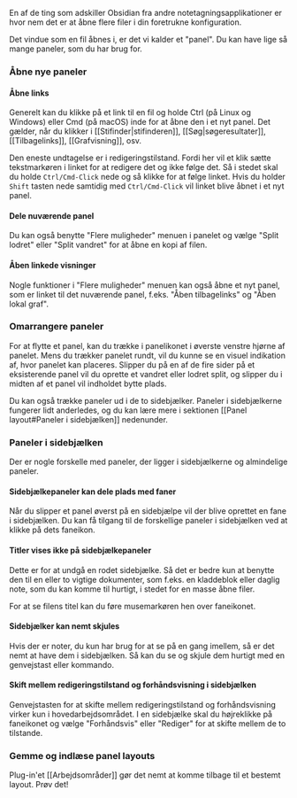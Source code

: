 En af de ting som adskiller Obsidian fra andre notetagningsapplikationer er hvor nem det er at åbne flere filer i din foretrukne konfiguration.

Det vindue som en fil åbnes i, er det vi kalder et "panel". Du kan have lige så mange paneler, som du har brug for.

### Åbne nye paneler

#### Åbne links

Generelt kan du klikke på et link til en fil og holde Ctrl (på Linux og Windows) eller Cmd (på macOS) inde for at åbne den i et nyt panel. Det gælder, når du klikker i [[Stifinder|stifinderen]], [[Søg|søgeresultater]], [[Tilbagelinks]], [[Grafvisning]], osv.

Den eneste undtagelse er i redigeringstilstand. Fordi her vil et klik sætte tekstmarkøren i linket for at redigere det og ikke følge det. Så i stedet skal du holde `Ctrl/Cmd-Click` nede og så klikke for at følge linket. Hvis du holder `Shift` tasten nede samtidig med `Ctrl/Cmd-Click` vil linket blive åbnet i et nyt panel.

#### Dele nuværende panel

Du kan også benytte "Flere muligheder" menuen i panelet og vælge "Split lodret" eller "Split vandret" for at åbne en kopi af filen.

#### Åben linkede visninger

Nogle funktioner i "Flere muligheder" menuen kan også åbne et nyt panel, som er linket til det nuværende panel, f.eks. "Åben tilbagelinks" og "Åben lokal graf".

### Omarrangere paneler

For at flytte et panel, kan du trække i panelikonet i øverste venstre hjørne af panelet. Mens du trækker panelet rundt, vil du kunne se en visuel indikation af, hvor panelet kan placeres. Slipper du på en af de fire sider på et eksisterende panel vil du oprette et vandret eller lodret split, og slipper du i midten af et panel vil indholdet bytte plads.

Du kan også trække paneler ud i de to sidebjælker. Paneler i sidebjælkerne fungerer lidt anderledes, og du kan lære mere i sektionen [[Panel layout#Paneler i sidebjælken]] nedenunder.

### Paneler i sidebjælken

Der er nogle forskelle med paneler, der ligger i sidebjælkerne og almindelige paneler.

#### Sidebjælkepaneler kan dele plads med faner

Når du slipper et panel øverst på en sidebjælpe vil der blive oprettet en fane i sidebjælken. Du kan få tilgang til de forskellige paneler i sidebjælken ved at klikke på dets faneikon.

#### Titler vises ikke på sidebjælkepaneler

Dette er for at undgå en rodet sidebjælke. Så det er bedre kun at benytte den til en eller to vigtige dokumenter, som f.eks. en kladdeblok eller daglig note, som du kan komme til hurtigt, i stedet for en masse åbne filer.

For at se filens titel kan du føre musemarkøren hen over faneikonet.

#### Sidebjælker kan nemt skjules

Hvis der er noter, du kun har brug for at se på en gang imellem, så er det nemt at have dem i sidebjælken. Så kan du se og skjule dem hurtigt med en genvejstast eller kommando.

#### Skift mellem redigeringstilstand og forhåndsvisning i sidebjælken

Genvejstasten for at skifte mellem redigeringstilstand og forhåndsvisning virker kun i hovedarbejdsområdet. I en sidebjælke skal du højreklikke på faneikonet og vælge "Forhåndsvis" eller "Rediger" for at skifte mellem de to tilstande.

### Gemme og indlæse panel layouts

Plug-in'et [[Arbejdsområder]] gør det nemt at komme tilbage til et bestemt layout. Prøv det!

